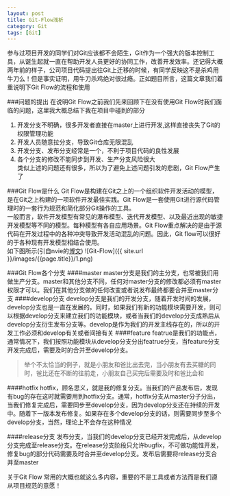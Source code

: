 ```yaml
---
layout: post
title: Git-Flow浅析
category: Git
tags: [Git]
---
```


参与过项目开发的同学们对Git应该都不会陌生，Git作为一个强大的版本控制工具，从诞生起就一直在帮助开发人员更好的协同工作，改善开发效率。还记得大概两年前的样子，公司项目代码提出往Git上迁移的时候，有同学反映这不是杀鸡用牛刀么！但是事实证明，用牛刀杀鸡绝对很过瘾。正如题目所言，这篇文章我们着重说明下Git Flow的流程和使用

###问题的提出
在说明Git Flow之前我们先来回顾下在没有使用Git Flow时我们面临的问题，这里我大概总结下我在项目中碰到的部分  
1. 开发分支不明确，很多开发者直接在<kp>master</kp>上进行开发,<kp>这样直接丧失了Git的权限管理功能</kp>  
2. 开发人员随意拉分支，导致Git仓库无限混乱  
3. 开发分支、发布分支经常是一个，不利于项目代码的良性发展  
4. 各个分支的修改不能同步到开发、生产分支<kp>风险很大</kp>  
类似上述的问题还有很多，所以为了避免上述问题引发的悲剧，Git Flow产生了

###Git Flow是什么
Git Flow是构建在Git之上的一个组织软件开发活动的模型，是在Git之上构建的一项软件开发最佳实践。Git Flow是一套使用Git进行源代码管理时的一套行为规范和简化部分Git操作的工具。  
一般而言，软件开发模型有常见的瀑布模型、迭代开发模型、以及最近出现的敏捷开发模型等不同的模型。每种模型有各自应用场景。Git Flow重点解决的是由于源代码在开发过程中的各种冲突导致开发活动混乱的问题。因此，Git flow可以很好的于各种现有开发模型相结合使用。  
如下图所示(引自nvie的[博文](http://nvie.com/posts/a-successful-git-branching-model/))
![Git-Flow]({{ site.url }}/images/{{page.title}}/1.png)

###Git Flow各个分支
####master
master分支是我们的主分支，也常被我们用做生产分支。master和其他分支不同，任何对master分支的修改都必须有master权限才可以。我们在其他分支做的任何改变或者说发布最终都要合并至master分支
####develop分支
develop分支是我们的开发分支，随着开发时间的发展，develop分支也是一直在发展的。同时，如果我们有新的功能模块需要开发，则可以根据develop分支来建立我们的功能模块，或者当我们的develop分支成熟后从develop分支衍生发布分支等。develop是作为我们的开发主线存在的，所以的开发工作必须和develop有关或者间接有关
####feature
featrue是我们的功能点，通常情况下，我们按照功能模块从develop分支分出featrue分支，当feature分支开发完成后，需要及时的合并至develop分支。
>举个不太恰当的例子，就是小朋友和爸比出去完，当小朋友有去买糖的同时，爸比还在不断的往前走，小朋友自己买完后需要及时和爸比会和  

####hotfix
hotfix，顾名思义，就是我的修复分支。当我们的产品发布后，发现有bug的存在这时就需要用到hotfix分支。通常，hotfix分支从master分子分出，当我们修复完成后，需要同步至develop分支，因为develop分支还在持续的开发中。随着下一版本发布修复。如果存在多个develop分支的话，则需要同步至多个develop分支，当然，理论上不会存在这种情况  

####release分支
发布分支，当我们的develop分支已经开发完成后，从develop分支完成至release分支。在release分支阶段只允许bugfix，不可做功能性开发，修复bug的部分代码需要及时合并至develop分支。发布后需要将release分支合并至master  

关于Git Flow 常用的大概也就这么多内容，重要的不是工具或者方法而是我们遵从项目规范的意愿！
